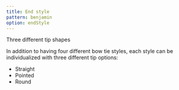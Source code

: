 ```yaml
---
title: End style
pattern: benjamin
option: endStyle
---
```


Three different tip shapes

In addition to having four different bow tie styles, each style can be individualized with three different tip options:

- Straight
- Pointed
- Round